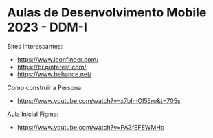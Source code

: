 # Aulas de Desenvolvimento Mobile 2023 - DDM-I

Sites interessantes:
- https://www.iconfinder.com/
- https://br.pinterest.com/
- https://www.behance.net/

Como construir a Persona: 
- https://www.youtube.com/watch?v=x7bImOI55ro&t=705s

Aula Inicial Figma:
- https://www.youtube.com/watch?v=PA3fEFEWMHo
